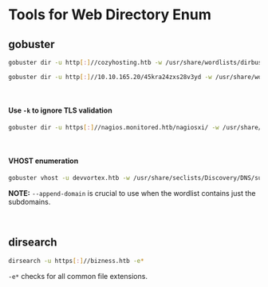 # Tools for Web Directory Enum

## gobuster

```bash
gobuster dir -u http[:]//cozyhosting.htb -w /usr/share/wordlists/dirbuster/directory-list-2.3-medium.txt -t 25
```

```bash
gobuster dir -u http[:]//10.10.165.20/45kra24zxs28v3yd -w /usr/share/wordlists/dirbuster/directory-list-2.3-medium.txt -t 25

```

<br />

#### Use `-k` to ignore TLS validation

```bash
gobuster dir -u https[:]//nagios.monitored.htb/nagiosxi/ -w /usr/share/wordlists/dirbuster/directory-list-2.3-medium.txt -t 20 -k
```

<br />

#### VHOST enumeration

```bash
gobuster vhost -u devvortex.htb -w /usr/share/seclists/Discovery/DNS/subdomains-top1million-5000.txt --append-domain
```

**NOTE:** `--append-domain` is crucial to use when the wordlist contains just the subdomains.

<br />

## dirsearch

```bash
dirsearch -u https[:]//bizness.htb -e*
```

`-e*` checks for all common file extensions.


